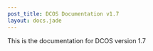 ```yaml
---
post_title: DCOS Documentation v1.7
layout: docs.jade
---
```

This is the documentation for DCOS version 1.7

